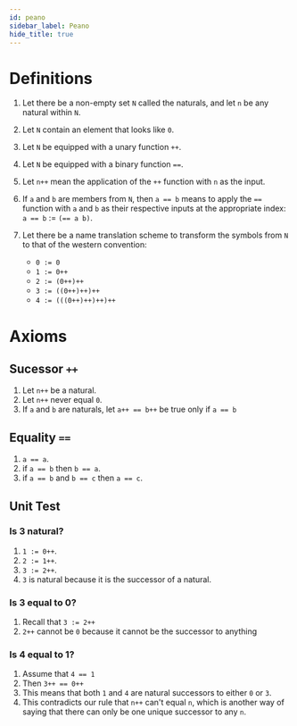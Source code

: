 ```yaml
---
id: peano
sidebar_label: Peano
hide_title: true
---
```


# Definitions

1. Let there be a non-empty set `N` called the naturals, and let `n` be any
   natural within `N`.
2. Let `N` contain an element that looks like `0`.
3. Let `N` be equipped with a unary function `++`.
4. Let `N` be equipped with a binary function `==`.
5. Let `n++` mean the application of the `++` function with `n` as the input.
6. If `a` and `b` are members from `N`, then `a == b` means to apply the `==`
   function with `a` and `b` as their respective inputs at the appropriate 
   index: `a == b` := `(== a b)`.

7. Let there be a name translation scheme to transform the symbols from `N` to
   that of the western convention:

   * `0 := 0`
   * `1 := 0++`
   * `2 := (0++)++`
   * `3 := ((0++)++)++`
   * `4 := (((0++)++)++)++`

# Axioms

## Sucessor `++`

1. Let `n++` be a natural.
2. Let `n++` never equal `0`. 
3. If `a` and `b` are naturals, let `a++ == b++` be true only if `a == b`

## Equality `==`

1. `a == a`.
2. if `a == b` then `b == a`.
3. if `a == b` and `b == c` then `a == c`.

## Unit Test

### Is 3 natural?

1. `1 := 0++`.
2. `2 := 1++`.
3. `3 := 2++`.
4. `3` is natural because it is the successor of a natural.

### Is 3 equal to 0?

1. Recall that `3 := 2++`
2. `2++` cannot be `0` because it cannot be the successor to anything

### Is 4 equal to 1?

1. Assume that `4 == 1` 
2. Then `3++ == 0++`
3. This means that both `1` and `4` are natural successors to either `0` or `3`.
4. This contradicts our rule that `n++` can't equal `n`, which is another way of
   saying that there can only be one unique successor to any `n`.

